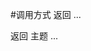 #调用方式
<app-header :title="title">
    <span slot="left">返回</span>
    <span slot="right">...</span>
</app-header>

<app-header :title="title">
    <span slot="left">返回</span>
    <span slot="center">主题</span>
    <span slot="right">...</span>
</app-header>